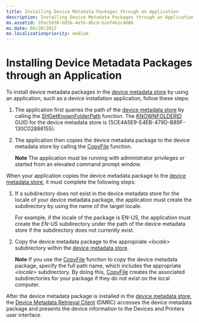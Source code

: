 ```yaml
---
title: Installing Device Metadata Packages through an Application
description: Installing Device Metadata Packages through an Application
ms.assetid: 3fec5938-b81b-4efe-8bcd-b2ef4b1c4b8b
ms.date: 04/20/2017
ms.localizationpriority: medium
---
```


# Installing Device Metadata Packages through an Application


To install device metadata packages in the [device metadata store](device-metadata-store.md) by using an application, such as a device installation application, follow these steps:

1.  The application first queries the path of the [device metadata store](device-metadata-store.md) by calling the [SHGetKnownFolderPath](http://go.microsoft.com/fwlink/p/?linkid=145428) function. The [KNOWNFOLDERID](http://go.microsoft.com/fwlink/p/?linkid=145429) GUID for the device metadata store is {5CE4A5E9-E4EB-479D-B89F-130C02886155}.

2.  The application then copies the device metadata package to the device metadata store by calling the [CopyFile]( http://go.microsoft.com/fwlink/p/?linkid=189596) function.

    **Note**  The application must be running with administrator privileges or started from an elevated command prompt window.



When your application copies the device metadata package to the [device metadata store](device-metadata-store.md), it must complete the following steps:

1.  If a subdirectory does not exist in the device metadata store for the locale of your device metadata package, the application must create the subdirectory by using the name of the target locale.

    For example, if the locale of the package is EN-US, the application must create the *EN-US* subdirectory under the path of the device metadata store if the subdirectory does not currently exist.

2.  Copy the device metadata package to the appropriate *&lt;locale&gt;* subdirectory within the [device metadata store](device-metadata-store.md).

    **Note**  If you use the [CopyFile]( http://go.microsoft.com/fwlink/p/?linkid=189596) function to copy the device metadata package, specify the full path name, which includes the appropriate *&lt;locale&gt;* subdirectory. By doing this, [CopyFile]( http://go.microsoft.com/fwlink/p/?linkid=189596) creates the associated subdirectories for your package if they do not exist on the local computer.




After the device metadata package is installed in the [device metadata store](device-metadata-store.md), the [Device Metadata Retrieval Client](device-metadata-retrieval-client.md) (DMRC) accesses the device metadata package and presents the device information to the Devices and Printers user interface.










